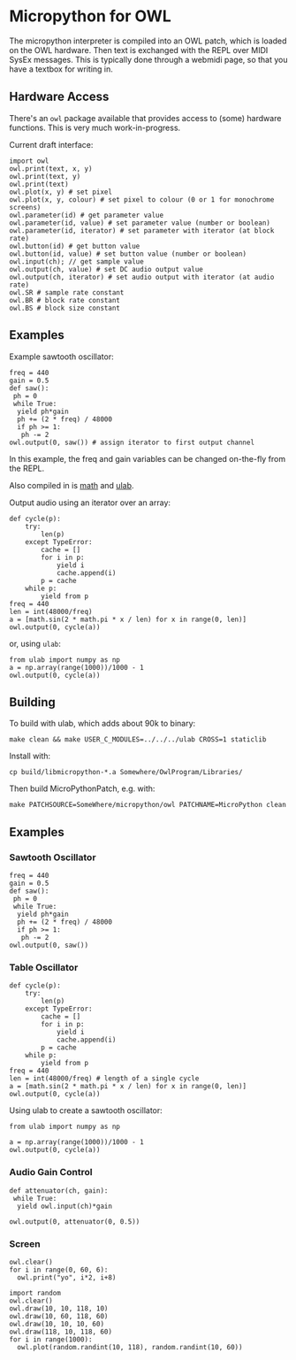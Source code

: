 # Micropython for OWL

The micropython interpreter is compiled into an OWL patch, which is loaded on the OWL hardware.
Then text is exchanged with the REPL over MIDI SysEx messages.
This is typically done through a webmidi page, so that you have a textbox for writing in.

## Hardware Access

There's an `owl` package available that provides access to (some) hardware functions. This is very much work-in-progress. 

Current draft interface:
```
import owl
owl.print(text, x, y)
owl.print(text, y)
owl.print(text)
owl.plot(x, y) # set pixel
owl.plot(x, y, colour) # set pixel to colour (0 or 1 for monochrome screens)
owl.parameter(id) # get parameter value
owl.parameter(id, value) # set parameter value (number or boolean)
owl.parameter(id, iterator) # set parameter with iterator (at block rate)
owl.button(id) # get button value
owl.button(id, value) # set button value (number or boolean)
owl.input(ch); // get sample value
owl.output(ch, value) # set DC audio output value
owl.output(ch, iterator) # set audio output with iterator (at audio rate)
owl.SR # sample rate constant
owl.BR # block rate constant
owl.BS # block size constant
```

## Examples

Example sawtooth oscillator:
```
freq = 440
gain = 0.5
def saw():
 ph = 0
 while True:
  yield ph*gain
  ph += (2 * freq) / 48000
  if ph >= 1:
   ph -= 2
owl.output(0, saw()) # assign iterator to first output channel
```
In this example, the freq and gain variables can be changed on-the-fly from the REPL.

Also compiled in is [math](https://docs.circuitpython.org/en/latest/shared-bindings/math/index.html) and [ulab](https://docs.circuitpython.org/en/latest/shared-bindings/ulab/).

Output audio using an iterator over an array:
```
def cycle(p):
    try:
        len(p)
    except TypeError:
        cache = []
        for i in p:
            yield i
            cache.append(i)
        p = cache
    while p:
        yield from p
freq = 440
len = int(48000/freq)
a = [math.sin(2 * math.pi * x / len) for x in range(0, len)]
owl.output(0, cycle(a))
```

or, using `ulab`:
```
from ulab import numpy as np
a = np.array(range(1000))/1000 - 1
owl.output(0, cycle(a))
```

## Building
To build with ulab, which adds about 90k to binary:
```
make clean && make USER_C_MODULES=../../../ulab CROSS=1 staticlib
```
Install with:
```
cp build/libmicropython-*.a Somewhere/OwlProgram/Libraries/
```
Then build MicroPythonPatch, e.g. with:

```
make PATCHSOURCE=SomeWhere/micropython/owl PATCHNAME=MicroPython clean
```

## Examples

### Sawtooth Oscillator

```
freq = 440
gain = 0.5
def saw():
 ph = 0
 while True:
  yield ph*gain
  ph += (2 * freq) / 48000
  if ph >= 1:
   ph -= 2
owl.output(0, saw())
```

### Table Oscillator

```
def cycle(p):
    try:
        len(p)
    except TypeError:
        cache = []
        for i in p:
            yield i
            cache.append(i)
        p = cache
    while p:
        yield from p
freq = 440
len = int(48000/freq) # length of a single cycle
a = [math.sin(2 * math.pi * x / len) for x in range(0, len)]
owl.output(0, cycle(a))
```

Using ulab to create a sawtooth oscillator:

```
from ulab import numpy as np

a = np.array(range(1000))/1000 - 1
owl.output(0, cycle(a))
```

### Audio Gain Control

```
def attenuator(ch, gain):
 while True:
  yield owl.input(ch)*gain

owl.output(0, attenuator(0, 0.5))
```

### Screen

```
owl.clear()
for i in range(0, 60, 6):
  owl.print("yo", i*2, i+8)
```

```
import random
owl.clear()
owl.draw(10, 10, 118, 10)
owl.draw(10, 60, 118, 60)
owl.draw(10, 10, 10, 60)
owl.draw(118, 10, 118, 60)
for i in range(1000):
  owl.plot(random.randint(10, 118), random.randint(10, 60))
```
